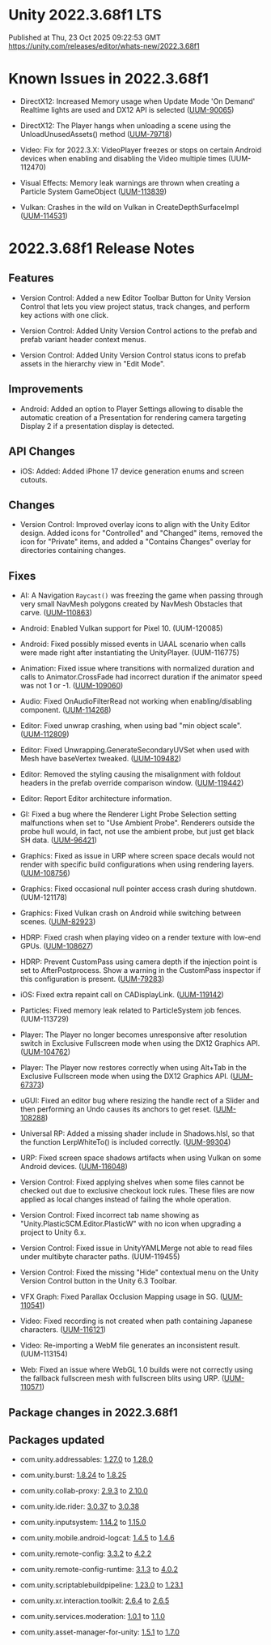 # Unity 2022.3.68f1 LTS
Published at Thu, 23 Oct 2025 09:22:53 GMT  
https://unity.com/releases/editor/whats-new/2022.3.68f1

# Known Issues in 2022.3.68f1

- DirectX12: Increased Memory usage when Update Mode 'On Demand' Realtime lights are used and DX12 API is selected
    ([UUM-90065](https://issuetracker.unity3d.com/issues/increased-memory-usage-when-update-mode-on-demand-realtime-lights-are-used-and-dx12-api-is-selected))

- DirectX12: The Player hangs when unloading a scene using the UnloadUnusedAssets() method
    ([UUM-79718](https://issuetracker.unity3d.com/issues/the-player-hangs-when-unloading-a-scene-using-the-unloadunusedassets-method))

- Video: Fix for 2022.3.X: VideoPlayer freezes or stops on certain Android devices when enabling and disabling the Video multiple times
    (UUM-112470)

- Visual Effects: Memory leak warnings are thrown when creating a Particle System GameObject
    ([UUM-113839](https://issuetracker.unity3d.com/issues/memory-leak-warnings-are-thrown-when-creating-a-particle-system-gameobject-2))

- Vulkan: Crashes in the wild on Vulkan in CreateDepthSurfaceImpl 
    ([UUM-114531](https://issuetracker.unity3d.com/issues/crashes-in-the-wild-on-vulkan-in-createdepthsurfaceimpl))



# 2022.3.68f1 Release Notes

## Features

- Version Control: Added a new Editor Toolbar Button for Unity Version Control that lets you view project status, track changes, and perform key actions with one click.

- Version Control: Added Unity Version Control actions to the prefab and prefab variant header context menus.

- Version Control: Added Unity Version Control status icons to prefab assets in the hierarchy view in "Edit Mode".



## Improvements

- Android: Added an option to Player Settings allowing to disable the automatic creation of a Presentation for rendering camera targeting Display 2 if a presentation display is detected.



## API Changes

- iOS: Added: Added iPhone 17 device generation enums and screen cutouts.



## Changes

- Version Control: Improved overlay icons to align with the Unity Editor design. Added icons for "Controlled" and "Changed" items, removed the icon for "Private" items, and added a "Contains Changes" overlay for directories containing changes.



## Fixes

- AI: A Navigation `Raycast()` was freezing the game when passing through very small NavMesh polygons created by NavMesh Obstacles that carve.
    ([UUM-110863](https://issuetracker.unity3d.com/issues/editor-freezes-after-some-time-when-using-navmeshquery-raycast))

- Android: Enabled Vulkan support for Pixel 10.
    (UUM-120085)

- Android: Fixed possibly missed events in UAAL scenario when calls were made right after instantiating the UnityPlayer.
    (UUM-116775)

- Animation: Fixed issue where transitions with normalized duration and calls to Animator.CrossFade had incorrect duration if the animator speed was not 1 or -1.
    ([UUM-109060](https://issuetracker.unity3d.com/issues/animator-dot-crossfade-normalizedduration-results-in-scaled-clip-advancement-when-animator-dot-speed-is-not-1-dot-0))

- Audio: Fixed OnAudioFilterRead not working when enabling/disabling component.
    ([UUM-114268](https://issuetracker.unity3d.com/issues/audio-low-pass-filter-isnt-working-when-enabled-after-entering-play-mode-or-in-player-via-script))

- Editor: Fixed unwrap crashing, when using bad "min object scale".
    ([UUM-112809](https://issuetracker.unity3d.com/issues/silent-crash-when-generating-lightmap-uvs-for-a-model-with-a-large-object-scale))

- Editor: Fixed Unwrapping.GenerateSecondaryUVSet when used with Mesh have baseVertex tweaked.
    ([UUM-109482](https://issuetracker.unity3d.com/issues/unwrapping-dot-generatesecondaryuvset-does-not-work-with-submeshes-when-they-have-offsets-on-basevertex))

- Editor: Removed the styling causing the misalignment with foldout headers in the prefab override comparison window.
    ([UUM-119442](https://issuetracker.unity3d.com/issues/prefab-source-and-override-content-bounds-are-misaligned))

- Editor: Report Editor architecture information.

- GI: Fixed a bug where the Renderer Light Probe Selection setting malfunctions when set to "Use Ambient Probe". Renderers outside the probe hull would, in fact, not use the ambient probe, but just get black SH data.
    ([UUM-96421](https://issuetracker.unity3d.com/issues/renderers-outside-light-probe-hull-use-incorrect-ambient-probe-values-when-renderer-light-probe-selection-is-set-to-use-ambient-probe-and-light-probes-on-mesh-is-set-to-blend-probes))

- Graphics: Fixed as issue in URP where screen space decals would not render with specific build configurations when using rendering layers.
    ([UUM-108756](https://issuetracker.unity3d.com/issues/decal-not-projected-on-top-of-a-lit-material-when-msaa-is-enabled-and-rendering-path-is-forward-or-forward-plus-in-a-standalone-build))

- Graphics: Fixed occasional null pointer access crash during shutdown.
    (UUM-121178)

- Graphics: Fixed Vulkan crash on Android while switching between scenes.
    ([UUM-82923](https://issuetracker.unity3d.com/issues/android-crash-on-atomicqueue-enqueue-atomicnode-star-plus-12-when-a-scene-transition-happens-in-the-player))

- HDRP: Fixed crash when playing video on a render texture with low-end GPUs.
    ([UUM-108627](https://issuetracker.unity3d.com/issues/crash-with-multiple-stack-traces-when-playing-video-on-a-render-texture-with-low-end-graphics-devices))

- HDRP: Prevent CustomPass using camera depth if the injection point is set to AfterPostprocess. Show a warning in the CustomPass inspector if this configuration is present.
    ([UUM-79283](https://issuetracker.unity3d.com/issues/drawrendererescustompass-onpostprocess-only-draws-within-the-original-render-area-when-dynamic-resolution-is-enabled-and-graphics-api-is-set-to-directx12))

- iOS: Fixed extra repaint call on CADisplayLink.
    ([UUM-119142](https://issuetracker.unity3d.com/issues/ios-time-dot-deltatime-is-switching-between-9-dot-998583e-06-and-approximately-0-dot-01-seconds))

- Particles: Fixed memory leak related to ParticleSystem job fences.
    (UUM-113729)

- Player: The Player no longer becomes unresponsive after resolution switch in Exclusive Fullscreen mode when using the DX12 Graphics API.
    ([UUM-104762](https://issuetracker.unity3d.com/issues/the-player-becomes-unresponsive-after-resolution-switch-in-exclusive-fullscreen-mode-when-using-dx12-graphics-api))

- Player: The Player now restores correctly when using Alt+Tab in the Exclusive Fullscreen mode when using the DX12 Graphics API.
    ([UUM-67373](https://issuetracker.unity3d.com/issues/dx12-exclusive-full-screen-mode-player-window-sometimes-doesnt-restore-correctly-after-using-alt-plus-tab))

- uGUI: Fixed an editor bug where resizing the handle rect of a Slider and then performing an Undo causes its anchors to get reset.
    ([UUM-108288](https://issuetracker.unity3d.com/issues/slider-handle-becomes-a-different-size-than-default-when-undoing-change-to-the-width-parameter))

- Universal RP: Added a missing shader include in Shadows.hlsl, so that the function LerpWhiteTo\(\) is included correctly.
    ([UUM-99304](https://issuetracker.unity3d.com/issues/the-lerpwhiteto-missing-function-displays-an-error-when-the-shadows-dot-hlsl-shader-is-included-in-a-shader-file))

- URP: Fixed screen space shadows artifacts when using Vulkan on some Android devices.
    ([UUM-116048](https://issuetracker.unity3d.com/issues/vulkan-artifacts-appear-in-the-player-when-using-screen-space-shadows-with-orthographic-camera))

- Version Control: Fixed applying shelves when some files cannot be checked out due to exclusive checkout lock rules. These files are now applied as local changes instead of failing the whole operation.

- Version Control: Fixed incorrect tab name showing as "Unity.PlasticSCM.Editor.PlasticW" with no icon when upgrading a project to Unity 6.x.

- Version Control: Fixed issue in UnityYAMLMerge not able to read files under multibyte character paths.
    (UUM-119455)

- Version Control: Fixed the missing "Hide" contextual menu on the Unity Version Control button in the Unity 6.3 Toolbar.

- VFX Graph: Fixed Parallax Occlusion Mapping usage in SG.
    ([UUM-110541](https://issuetracker.unity3d.com/issues/parallax-occlusion-mapping-shadergraph-node-does-not-work-correctly-with-vfx-graph))

- Video: Fixed recording is not created when path containing Japanese characters.
    ([UUM-116121](https://issuetracker.unity3d.com/issues/errors-are-thrown-and-the-recording-file-is-not-created-when-japanese-characters-are-included-in-the-output-file-path))

- Video: Re-importing a WebM file generates an inconsistent result.
    (UUM-113154)

- Web: Fixed an issue where WebGL 1.0 builds were not correctly using the fallback fullscreen mesh with fullscreen blits using URP.
    ([UUM-110571](https://issuetracker.unity3d.com/issues/overlay-camera-is-not-rendered-when-graphics-api-is-set-to-webgl-1-dot-0))




## Package changes in 2022.3.68f1

## Packages updated

- com.unity.addressables: [1.27.0](https://docs.unity3d.com/Packages/com.unity.addressables@1.27//changelog/CHANGELOG.html) to [1.28.0](https://docs.unity3d.com/Packages/com.unity.addressables@1.28//changelog/CHANGELOG.html)

- com.unity.burst: [1.8.24](https://docs.unity3d.com/Packages/com.unity.burst@1.8//changelog/CHANGELOG.html) to [1.8.25](https://docs.unity3d.com/Packages/com.unity.burst@1.8//changelog/CHANGELOG.html)

- com.unity.collab-proxy: [2.9.3](https://docs.unity3d.com/Packages/com.unity.collab-proxy@2.9//changelog/CHANGELOG.html) to [2.10.0](https://docs.unity3d.com/Packages/com.unity.collab-proxy@2.10//changelog/CHANGELOG.html)

- com.unity.ide.rider: [3.0.37](https://docs.unity3d.com/Packages/com.unity.ide.rider@3.0//changelog/CHANGELOG.html) to [3.0.38](https://docs.unity3d.com/Packages/com.unity.ide.rider@3.0//changelog/CHANGELOG.html)

- com.unity.inputsystem: [1.14.2](https://docs.unity3d.com/Packages/com.unity.inputsystem@1.14//changelog/CHANGELOG.html) to [1.15.0](https://docs.unity3d.com/Packages/com.unity.inputsystem@1.15//changelog/CHANGELOG.html)

- com.unity.mobile.android-logcat: [1.4.5](https://docs.unity3d.com/Packages/com.unity.mobile.android-logcat@1.4//changelog/CHANGELOG.html) to [1.4.6](https://docs.unity3d.com/Packages/com.unity.mobile.android-logcat@1.4//changelog/CHANGELOG.html)

- com.unity.remote-config: [3.3.2](https://docs.unity3d.com/Packages/com.unity.remote-config@3.3//changelog/CHANGELOG.html) to [4.2.2](https://docs.unity3d.com/Packages/com.unity.remote-config@4.2//changelog/CHANGELOG.html)

- com.unity.remote-config-runtime: [3.1.3](https://docs.unity3d.com/Packages/com.unity.remote-config-runtime@3.1//changelog/CHANGELOG.html) to [4.0.2](https://docs.unity3d.com/Packages/com.unity.remote-config-runtime@4.0//changelog/CHANGELOG.html)

- com.unity.scriptablebuildpipeline: [1.23.0](https://docs.unity3d.com/Packages/com.unity.scriptablebuildpipeline@1.23//changelog/CHANGELOG.html) to [1.23.1](https://docs.unity3d.com/Packages/com.unity.scriptablebuildpipeline@1.23//changelog/CHANGELOG.html)

- com.unity.xr.interaction.toolkit: [2.6.4](https://docs.unity3d.com/Packages/com.unity.xr.interaction.toolkit@2.6//changelog/CHANGELOG.html) to [2.6.5](https://docs.unity3d.com/Packages/com.unity.xr.interaction.toolkit@2.6//changelog/CHANGELOG.html)

- com.unity.services.moderation: [1.0.1](https://docs.unity3d.com/Packages/com.unity.services.moderation@1.0//changelog/CHANGELOG.html) to [1.1.0](https://docs.unity3d.com/Packages/com.unity.services.moderation@1.1//changelog/CHANGELOG.html)

- com.unity.asset-manager-for-unity: [1.5.1](https://docs.unity3d.com/Packages/com.unity.asset-manager-for-unity@1.5//changelog/CHANGELOG.html) to [1.7.0](https://docs.unity3d.com/Packages/com.unity.asset-manager-for-unity@1.7//changelog/CHANGELOG.html)